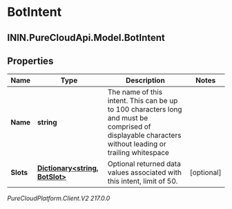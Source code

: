 # BotIntent

## ININ.PureCloudApi.Model.BotIntent

## Properties

|Name | Type | Description | Notes|
|------------ | ------------- | ------------- | -------------|
| **Name** | **string** | The name of this intent.  This can be up to 100 characters long and must be comprised of displayable characters without leading or trailing whitespace | |
| **Slots** | [**Dictionary&lt;string, BotSlot&gt;**](BotSlot) | Optional returned data values associated with this intent, limit of 50. | [optional] |



_PureCloudPlatform.Client.V2 217.0.0_

